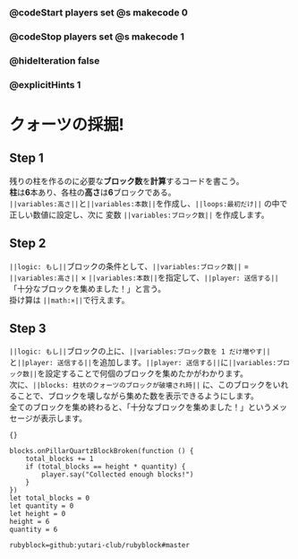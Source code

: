 ### @codeStart players set @s makecode 0
### @codeStop players set @s makecode 1

### @hideIteration false 
### @explicitHints 1


# クォーツの採掘!
<!-- # Mining Quartz! -->

## Step 1
残りの柱を作るのに必要な**ブロック数**を**計算**するコードを書こう。<br>
**柱**は**6**本あり、各柱の**高さ**は**6**ブロックである。 <br>
``||variables:高さ||``と``||variables:本数||``を作成し、``||loops:最初だけ||`` の中で正しい数値に設定し、次に 変数 ``||variables:ブロック数||`` を作成します。<br>
<!-- Write some code that will **calculate** how many **blocks** you need to build the remaining columns. 
Here are some facts: there are **6 columns** and each column is **6 blocks high**.
Start by creating and setting ``||variable:height||`` and ``||variable:quantity||`` variables to the correct numbers ``||loops: on start||``, then create a ``||variable:total blocks||`` variable.  -->

## Step 2
``||logic: もし||``ブロックの条件として、``||variables:ブロック数||`` = ``||variables:高さ||`` × ``||variables:本数||``を指定して、``||player: 送信する||`` 「十分なブロックを集めました！」と言う。 <br>
掛け算は ``||math:×||``で行えます。<br>
<!-- Set up a condition, ``||logic: if||`` the ``||variable:total blocks||`` = ``||variable:height||`` * ``||variable:quantity||``, then ``||player: say||`` "Collected enough blocks!".  -->

## Step 3
``||logic: もし||``ブロックの上に、``||variables:ブロック数を 1 だけ増やす||``と``||player: 送信する||``を追加します。``||player: 送信する||``に``||variables:ブロック数||``を設定することで何個のブロックを集めたかがわかります。<br>
次に、``||blocks: 柱状のクォーツのブロックが破壊され時||`` に、このブロックをいれることで、ブロックを壊しながら集めた数を表示できるようにします。<br>
全てのブロックを集め終わると、「十分なブロックを集めました！」というメッセージが表示します。<br>


<!-- Now add a ``||variable:change total blocks||`` by 1 command and ``||player: say||`` ``||variable:total blocks||``, so that you know how many blocks you have collected. 
Make sure to add ``||blocks: pillar of quartz block broken||``, so that you will see the count while breaking blocks. 
When you are done, you will see the message "Collected enough blocks!".  -->

```template
{}
``` 

```ghost
blocks.onPillarQuartzBlockBroken(function () {
    total_blocks += 1
    if (total_blocks == height * quantity) {
        player.say("Collected enough blocks!")
    }
})
let total_blocks = 0
let quantity = 0
let height = 0
height = 6
quantity = 6
```
```package
rubyblock=github:yutari-club/rubyblock#master
```